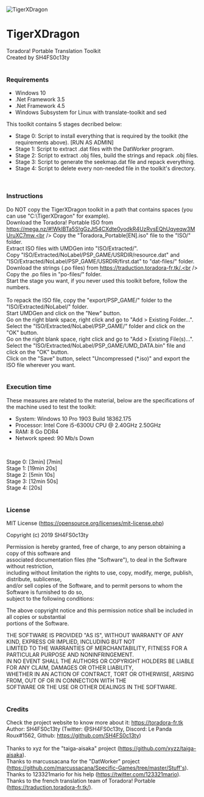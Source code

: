 ![TigerXDragon](https://i.ibb.co/XtP134w/Tiger-XDragon.jpg)
# TigerXDragon
Toradora! Portable Translation Toolkit<br />
Created by SH4FS0c13ty
<br />
<br />

### Requirements

 - Windows 10
 - .Net Framework 3.5
 - .Net Framework 4.5
 - Windows Subsystem for Linux with translate-toolkit and sed


This toolkit contains 5 stages decribed below:
 - Stage 0: Script to install everything that is required by the toolkit (the requirements above). [RUN AS ADMIN]
 - Stage 1: Script to extract .dat files with the DatWorker program.
 - Stage 2: Script to extract .obj files, build the strings and repack .obj files.
 - Stage 3: Script to generate the seekmap.dat file and repack everything.
 - Stage 4: Script to delete every non-needed file in the toolkit's directory.
<br />



### Instructions

Do NOT copy the TigerXDragon toolkit in a path that contains spaces (you can use "C:\TigerXDragon\" for example).<br />
Download the Toradora! Portable ISO from https://mega.nz/#!WkIBTa5S!gGzJt54CXdte0yodkR4UzRvsEQhUqyeqw3MUruXC7mw.<br />
Copy the "Toradora_Portable[EN].iso" file to the "ISO/" folder.<br />
Extract ISO files with UMDGen into "ISO\/Extracted/".<br />
Copy "ISO/Extracted/NoLabel/PSP_GAME/USRDIR/resource.dat" and "ISO/Extracted/NoLabel/PSP_GAME/USRDIR/first.dat" to "dat-files/" folder.<br />
Download the strings (.po files) from https://traduction.toradora-fr.tk/.<br />
Copy the .po files in "po-files/" folder.<br />
Start the stage you want, if you never used this toolkit before, follow the numbers.<br />
<br />
To repack the ISO file, copy the "export/PSP_GAME/" folder to the "ISO/Extracted/NoLabel/" folder.<br />
Start UMDGen and click on the "New" button.<br />
Go on the right blank space, right click and go to "Add > Existing Folder...".<br />
Select the "ISO/Extracted/NoLabel/PSP_GAME/" folder and click on the "OK" button.<br />
Go on the right blank space, right click and go to "Add > Existing File(s)...".<br />
Select the "ISO/Extracted/NoLabel/PSP_GAME/UMD_DATA.bin" file and click on the "OK" button.<br />
Click on the "Save" button, select "Uncompressed (\*.iso)" and export the ISO file wherever you want.<br />
<br />



### Execution time

These measures are related to the material, below are the 
specifications of the machine used to test the toolkit:<br />

 - System: Windows 10 Pro 1903 Build 18362.175
 - Processor: Intel Core i5-6300U CPU @ 2.40GHz 2.50GHz
 - RAM: 8 Go DDR4
 - Network speed: 90 Mb/s Down
<br />

Stage 0: [3min] [7min]<br />
Stage 1: [19min 20s]<br />
Stage 2: [5min 10s]<br />
Stage 3: [12min 50s]<br />
Stage 4: [20s]<br />
<br />



### License

MIT License (https://opensource.org/licenses/mit-license.php)<br />

Copyright (c) 2019 SH4FS0c13ty<br />

Permission is hereby granted, free of charge, to any person obtaining a copy of this software and<br />
associated documentation files (the "Software"), to deal in the Software without restriction,<br />
including without limitation the rights to use, copy, modify, merge, publish, distribute, sublicense,<br />
and/or sell copies of the Software, and to permit persons to whom the Software is furnished to do so,<br />
subject to the following conditions:<br />

The above copyright notice and this permission notice shall be included in all copies or substantial<br />
portions of the Software.<br />

THE SOFTWARE IS PROVIDED "AS IS", WITHOUT WARRANTY OF ANY KIND, EXPRESS OR IMPLIED, INCLUDING BUT NOT<br />
LIMITED TO THE WARRANTIES OF MERCHANTABILITY, FITNESS FOR A PARTICULAR PURPOSE AND NONINFRINGEMENT.<br />
IN NO EVENT SHALL THE AUTHORS OR COPYRIGHT HOLDERS BE LIABLE FOR ANY CLAIM, DAMAGES OR OTHER LIABILITY,<br />
WHETHER IN AN ACTION OF CONTRACT, TORT OR OTHERWISE, ARISING FROM, OUT OF OR IN CONNECTION WITH THE<br />
SOFTWARE OR THE USE OR OTHER DEALINGS IN THE SOFTWARE.<br />
<br />



### Credits

Check the project website to know more about it: https://toradora-fr.tk<br />
Author: SH4FS0c13ty (Twitter: @SH4FS0c13ty, Discord: Le Panda Roux#1562, Github: https://github.com/SH4FS0c13ty)<br />
<br />
Thanks to xyz for the "taiga-aisaka" project (https://github.com/xyzz/taiga-aisaka).<br />
Thanks to marcussacana for the "DatWorker" project (https://github.com/marcussacana/Specific-Games/tree/master/Stuff's).<br />
Thanks to 123321mario for his help (https://twitter.com/123321mario).<br />
Thanks to the french translation team of Toradora! Portable (https://traduction.toradora-fr.tk/).<br />
